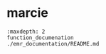 # marcie

```{toctree}
:maxdepth: 2
function_documenation
./emr_documentation/README.md
```

```{include} ../README.md
```
